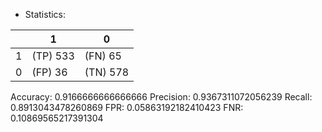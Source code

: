 * Statistics: 

|          |    1     |    0     |
|----------|----------|----------|
|    1     | (TP) 533 | (FN) 65  |
|    0     | (FP) 36  | (TN) 578 |
Accuracy: 0.9166666666666666
Precision: 0.9367311072056239
Recall: 0.8913043478260869
FPR: 0.05863192182410423
FNR: 0.10869565217391304